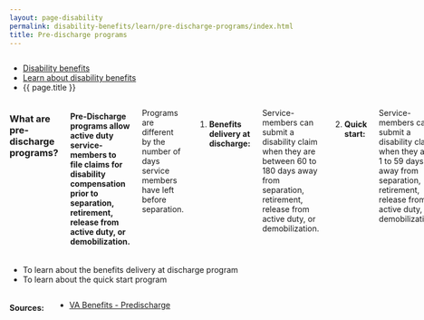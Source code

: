 ```yaml
---
layout: page-disability
permalink: disability-benefits/learn/pre-discharge-programs/index.html
title: Pre-discharge programs
---
```


<div class="splash" markdown="0">
<div class="row" markdown="0">
<div class="small-12 columns" markdown="0">

<ul class="breadcrumbs" role="menubar" aria-label="Primary">
<li class="parent"><a href="{{ site.url }}/disability-benefits/">Disability benefits</a></li>
<li class="parent"><a href="{{ site.url }}/disability-benefits/learn/">Learn about disability benefits</a></li>
<li class="active">{{ page.title }}</li>
</ul>

</div>
</div>
</div>

<div class="main" role="main">

<section class="one" markdown="0">
<div class="row" markdown="0">
<div class="small-12 medium-10 medium-centered columns" markdown="1">

### What are pre-discharge programs?

#### Pre-Discharge programs allow active duty service-members to file claims for disability compensation prior to separation, retirement, release from active duty, or demobilization.

Programs are different by the number of days service members have left before separation.

1. #### Benefits delivery at discharge:
Service-members can submit a disability claim when they are between 60 to 180 days away from separation, retirement, release from active duty, or demobilization.

2. #### Quick start:
Service-members can submit a disability claim when they are 1 to 59 days away from separation, retirement, release from active duty, or demobilization.


</div>
</div>
</div>

<div class="navigation" role="menubar" aria-label="Secondary">
<div class="row" markdown="0">
<div class="small-12 medium-10 medium-centered columns" markdown="1">

- To learn about the benefits delivery at discharge program
- To learn about the quick start program

</div>
</div>
</div>

<div class="row" markdown="0">
<div class="small-12 medium-10 medium-centered columns" markdown="1">

#### Sources:
- [VA Benefits - Predischarge](http://www.benefits.va.gov/predischarge/index.asp)

</div>
</div>

</div>
